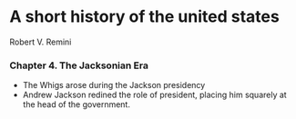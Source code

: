 # A short history of the united states

Robert V. Remini

### Chapter 4. The Jacksonian Era

- The Whigs arose during the Jackson presidency
- Andrew Jackson redined the role of president, placing him squarely at the head of the government.